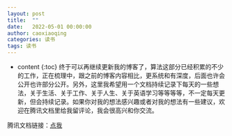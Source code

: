 ```yaml
---
layout: post
title:  ""
date:   2022-05-01 00:00:00
author: caoxiaoqing
categories: 读书
tags: 读书
---
```


* content
{:toc}
终于可以再继续更新我的博客了，算法这部分已经积累的不少的工作，正在梳理中，跟之前的博客内容相比，更系统和有深度，后面也许会公开也许部分公开。另外，这里我希望用一个文档持续记录下每天的一些想法，关于生活、关于工作、关于人生、关于英语学习等等等等，不一定每天更新，但会持续记录。如果你对我的想法感兴趣或者对我的想法有一些建议，欢迎在腾讯文档里给我留评论，我会很高兴和你交流。



腾讯文档链接：[点我](https://docs.qq.com/doc/DRFRPamRSUVZ5UHVQ)


